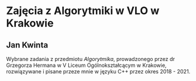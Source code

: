 Zajęcia z Algorytmiki w VLO w Krakowie
======================================
Jan Kwinta
----------
Wybrane zadania z przedmiotu *Algorytmika*, prowadzonego przez dr Grzegorza Hermana w V Liceum Ogólnokształcącym w Krakowie, rozwiązywane i pisane przeze mnie w języku C++ przez okres 2018 - 2021.
